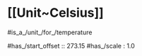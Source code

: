 
# [[Unit~Celsius]] 

#is_a_/unit_/for_/temperature 

#has_/start_offset :: 273.15 
#has_/scale : 1.0

